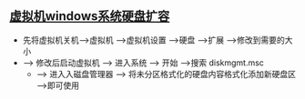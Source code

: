[虚拟机windows系统硬盘扩容](https://zhidao.baidu.com/question/283092311.html)
----------------------------------
* 先将虚拟机关机-->虚拟机 -->虚拟机设置 -->硬盘 -->扩展 -->修改到需要的大小
 * --> 修改后启动虚拟机  --> 进入系统 --> 开始 -->搜索 diskmgmt.msc 
   * --> 进入入磁盘管理器  --> 将未分区格式化的硬盘内容格式化添加新硬盘区 -->即可使用
 
